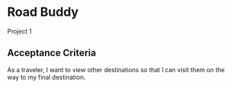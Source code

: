 # Road Buddy
Project 1

## Acceptance Criteria
As a traveler,  I want to view other destinations so that I can visit them on the way to my final destination.